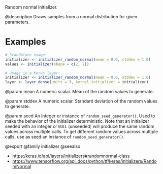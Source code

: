 Random normal initializer.

@description
Draws samples from a normal distribution for given parameters.

# Examples

```r
# Standalone usage:
initializer <- initializer_random_normal(mean = 0.0, stddev = 1.0)
values <- initializer(shape = c(2, 2))
```


```r
# Usage in a Keras layer:
initializer <- initializer_random_normal(mean = 0.0, stddev = 1.0)
layer <- layer_dense(units = 3, kernel_initializer = initializer)
```

@param mean
A numeric scalar. Mean of the random
values to generate.

@param stddev
A numeric scalar. Standard deviation of
the random values to generate.

@param seed
An integer or instance of
`random_seed_generator()`.
Used to make the behavior of the initializer
deterministic. Note that an initializer seeded with an integer
or `NULL` (unseeded) will produce the same random values
across multiple calls. To get different random values
across multiple calls, use as seed an instance
of `random_seed_generator()`.

@export
@family initializer
@seealso
+ <https:/keras.io/api/layers/initializers#randomnormal-class>
+ <https://www.tensorflow.org/api_docs/python/tf/keras/initializers/RandomNormal>
